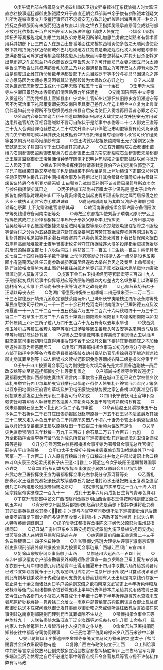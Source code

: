 <!-- { "loadSidebar": true } -->
　　○庚午谪兵部左侍郎马文昇戍四川重庆卫初文昇奉敕往辽东抚谕夷人时太监汪直亦往按事巡抚都御史陈钺譛文升于直直还朝会兵部尚书余子俊有参陈钺本钺疑文升所为遂嗾直奏文升专擅行事怀奸不忠抚安无方致启边衅盖建州海西夷非一种文升招抚之多顺服间有未服而犯边者故直以此陷之锦衣卫指挥吴绶承直意傅会成狱刑部不敢违比依指挥千百户致所部军人反叛者律遂□谪戍人皆冤之
　　○福余卫都指挥扭歹等奏报迤北癿加思兰为其族弟亦思马因所杀癿加思兰虏酋之桀黠者有智术善用兵其初部下止三四百人在迤西土鲁番地面往来抢掠西域贡使多苦之天顺间遣使赍敕书赏赐招抚乃移近哈密城外巴儿思渴地方住劄自是渐犯边成化初入黄河套与孛鲁忽满都鲁猛可斡罗出等梖会榆林边患从此起既而同孛鲁忽将猛可并其头目杀死斡罗出觉而避之癿加思兰乃与众商议欲立孛鲁忽太子为可汗而以己女妻之因立己为太师孛鲁忽不敢当让其叔满都鲁癿加思兰乃以女妻满都鲁而立为可汗己为太师有众数万由是调度进止惟其所命居数年满都鲁部下大头目脱罗干等不分与亦思马因谋杀之遂立亦思马因为太师亦思马因者其父毛那孩曾为太师故众心归之也
　　○辛未以旱灾免直隶安庆新安二卫成化十四年无徵子粒五千七百一十余石
　　○壬申升大理寺左少卿田景旸为本寺卿仍旧清理贴黄九年任满也
　　○安南国陪臣陈中立等奏入贡道经广西为凭祥县土官知县李广宁龙州土官知州赵源怀挟旧隙多方阻滞巡守等官不为究治事下礼部覆奏谓先因安南陪臣具奏己差行人伴送出境今中立复为此言宜仍伴送如前务令得所不致怨愤仍戒各州县自后安南使臣入贡或再阻留者必罪之诏可
　　○癸酉内官奉旨宣谕六科十三道曰牟俸职居风纪大肆贪婪马文升抚安无方用致边患科道官胡为互相容隐缄默不言可自陈状于是给事中李俊等二十七人御史王浚等二十九人合词请罪诏廷杖之人二十时文升谪不以罪俸赃证未明俊等莫有论列及承诘责而又不敢辩明冀以巽辞获免竟被挞云○甲戌贵州程番府程番等七长官司长官程昊等各来朝贡马赐彩叚绢钞有差
　　○楚王均鈋以叔祖景陵顺靖王无子援例乞以永安懿简王次子镇国将军季土□戎继其宗祀从之
　　○乙亥升都察院右佥都御史戴缙为右副都御史监察御史屠滽为右佥都御史王浚为南京都察院右佥都御史先是都御史王越言监察御史王浚屠滽佀钟杨守随俱才识明达乞峻擢之诏吏部拟缺以闻内批升二人因及于缙
　　○锦衣卫带俸指挥使郭参请袭封定襄伯不许初定襄伯郭登卒无子兄子嵩继袭其爵又卒参嵩子也复请继袭不得命至是具上登功绩诏下吏部议以登初任勋卫历至伯爵凡五转中间指挥佥事及伯爵俱以功升其余都督佥事同知并右都督三级皆出特恩今参所奏功绩无据  上曰郭参乃过继侄孙例不该袭爵已录郭登所立功次与参任指挥使矣其已之
　　○丙子特加工部尚书万祺太子少保先是  皇太子出合六卿皆加保傅祺时理易州山厂不与竟夤缘得之祺起吏胥所理者柴炭之事而居保傅之位大臣不敢执正而言官亦无敢进谏者
　　○驸马都尉周景为其故父鸿胪寺卿颙乞赠谥母乞祭葬  上不允赠谥遣官谕祭其母
　　○敕河南署都指挥佥事许震守备信阳汝宁等处钱瑾守备河南南阳等处
　　○命故辽东都指挥使刘英子璘袭父原职宁远卫指挥使武成后卫带俸都指挥佥事郑兴子泰袭父原职本卫指挥使
　　○贵州总兵等官吴经等以平西堡蛮贼报捷先是蛮贼阿毛坚娄等聚众杀掠烧毁屯堡诏招降之不服经等请兵讨之分兵为五路直抵巢穴斩其酋坚娄阿五等焚其寨余贼奔积蟒等洞进兵攻之复斩其酋阿毛果韶等其余潜石洞者塞其门以毒药薰之皆死贼酋卜著记复保聚众据白石崖崖高而险募敢死士夜半冒雾衘枚先登夺其所据贼遂大溃多投崖死余贼擒斩殆尽前后焚毁贼寨五百七十八攻破洞五十四斩首二千一百五十二生擒一百三十四俘其老幼七百二十四获兵器牛羊数千捷至  上命驰敕奖励之升报捷人各一级然是役也蛮夷固小有盗窃因劫赴任云南参政姚昶家属吴经遂欲大举兴兵灭之及奏至  上命都御史陈俨往彼相度事势为进止而俨特畏经弟绶之势竟迁延矛家以致经大肆杀戮地方疲敝冒滥功赏人莫敢非议云
　　○戊寅下金吾右卫指挥经历等官郭宏等三百四十九人于刑部狱初兵科给事中仰昇等劾宏等贪图贿赂假以内府差占为名纵放军士以致军伍虚耗有名无实事下兵部尚书余子俊等请逮治之故有是命
　　○己卯右春坊右庶子汪谐以母丧去任
　　○免湖广常德辰州衡州三府郴靖二州无徵米豆十二万二百二十三石常德辰州靖州九溪永定铜鼓茶陵沅州八卫沣州长宁夷陵枝江四所及永顺等处军民宣慰使司子粒四万一千一百一十余石并免河南开封南阳汝宁卫辉彰德五府及汝州夏麦一十一万二千二百一十五石税丝六万五千二百六十六两秋粮四十一万三千二百三十二石草五十五万二千八百五十束宣武南阳陈州睢阳颍川彰德洛阳南阳中护卫并怀庆颍上邓州三所子粒八万四千五百六十九石有奇以去年水旱也
　　○狭西洮州卫哈尔占等簇生番簇头喃奔等岷州卫汤哈等簇生番簇头呵古安等各来朝贡马及盔甲等物赐彩叚绢钞有差
　　○调锦衣卫掌镇抚司事指挥吴绶于南京锦衣卫以指挥赵璟兼掌司事绶初附汪直得用事后知不容于公议凡文臣下狱非其罪者颇庇之不加棰辱遂忤直意为所恶而斥云
　　○庚辰广西署都指挥佥事马义初充参将分守寻梧地方部下指挥李刚等各守容贵等县累被猺贼攻劫村寨杀伤官军虏掠男妇不能追剿巡按御史劾其罪坐刚等十四人俱谪戍义赎杖还职诏免刚等谪戍各降二级差操义停俸半年
　　○壬午升四川按察司佥事范纯为副使整饬大坝兵备先是大坝置备边副使一员后改安绵等处至是巡抚都御史孙仁等奏复置之
　　○户部尚书杨鼎等会官议巡抚宁夏都御史贾俊山西都御史奏纮所建言内二事俊言宁夏在城四卫近已设立学校惟乡饮酒礼未举宜行四卫每年轮支官钱举行以优老正俗使人皆知礼让鋐言山西军民人等多以互争田地假称王府官店草场及护卫屯田朦胧投献势要之家乞备榜申明奏准见行事例投献者悉发边卫永充军役二事皆可行命如议
　　○四川长宁安抚司土官坤卜杂榖安抚司署印舍人耿著思吉各遣番人来朝贡马及盔甲等物赐彩叚绢钞有差
　　○癸未赐蜀府石泉王友＜土贡＞第二子名曰申鏦
　　○命再给赵王见灂禄米五千石本色三千石折色二千石其庄田俟勘报区处赵府原禄一万五千石王以不法革爵及其禄三十二既又定为本色五千折色二千其原所买田八十顷六十亩仍令管业余俱查勘退给后以母妃请复爵至是王屡以原禄及田一千四百三十余顷为请故有是命
　　○以旱灾免直隶崇明县去年秋粮一万九千三百四十余石草二万五千六百五十九包
　　○万全都指挥佥事李英守备马营为贼杀所部官军巡按御史劾其罪坐谪戍边卫诏免谪戍降等差操
　　○升分守燕河营右参将都指挥佥事李铭为署都督佥事充总兵官镇守蓟州永平山海等处
　　○甲申太子太保抚宁候朱永等奏修筑芦沟桥堤岸外卫京操官军一万一千六百二十八人原有行粮四斗合与口粮四斗并给之户部以请诏止给口粮四斗○庆康王次妃孟氏奏长子庆王邃＜雝土＞薨逝乞令次子岐阳王邃塀暂理国事诏许之
　　○命四川行都司故都指挥佥事张震子翼袭父原职会川卫指挥使
　　○升武功左卫署指挥使王宣为署都指挥佥事充右参将分守燕河营等处
　　○乙酉礼部奏沁水王诠鐕先奏妃张氏病故续选李氏为配已准封沁水王继妃既而王复奏免遣官册封乞以所造册及冠服等物赐之诏可
　　明宪宗纯皇帝实录卷之一百九十终
大明宪宗纯皇帝实录卷之一百九十一
　　成化十五年六月丙戌朔日生背气青赤色鲜明
　　○丁亥升刑部郎中张文广西按察司佥事罗明山西佥事石玉俱按察司副使文浙江明玉本司
　　○宥分守凉州副总兵都督同知赵英罪先是英部下指挥李谦将赴京奏其违法事英执谦收其奏＜锍-釒＞遂与内官李瑄同奏谦不法下巡按御史治罪后谦始奏英前事复下御史勘问多诬但英收奏＜锍-釒＞遇赦不首当坐罪  上以边方用人特宥英而调谦别卫
　　○戊子命浙江都指挥佥事陈文子纲代父原职为温州卫指挥同知
　　○己丑湖广施州卫东乡五路安抚司安抚覃能九溪卫桑植安抚司安抚向世英等各遣人来朝贡马赐彩叚绢钞有差
　　○庚寅赐晋府阳曲王美垙第二十三子名曰钟镀第二十四子名曰钟鈶
　　○升监察御史陈琏大理寺左评事李辙南京监察御史彭颀刑部员外郎熊景姜宣俱为按察司佥事琏景广西辙江西颀广东宣四川
　　○复除山东按察司佥事尚敬于山西
　　○修通州大运西仓一百四十间
　　○辛卯户部议覆南京户部查勘署员外郎戴瑶陈言事宜一南京岁赐各卫军士夏冬布钞其冬衣例于七月中旬取勘九月终给赏军士得用惟夏布于四月中取勘六月终给赏则暑月已过今宜如瑶言夏布于三月初取勘四月终给赏一南京户部于所收户口食盐税课诸钞前此有例与钱兼收积于内藏但诸司支费仍用钞而钱则有入无出用是南京钱价每银一钱止易七十余文而诸处角□羊户买纳则又倍之欲将南京文武官吏上半年折色俸粮及光禄寺等衙门买用诸物俱令钱钞兼支缘上半年折支俸钞本库足给其买用诸物则已兼支今宜止令各衙门大小官员人等自成化十年至十四年下半年折俸胡椒苏木查照未支者照原折钞数每钞一贯折钱二文给之一南京户部管粮官员有犯例该巡仓御史呈总督都御史执送本院究问缘以御史发其事而以御史鞫之恐或偏听诬枉致有后言欲如在京事例转送南京刑部隔别问理则罚当其罪嫌隙不生从之
　　○带俸指挥佥事金玉等并旗校九十一人联名奏随太监汪直于辽东海西等边抚夷有功乞升职  上命各升一级内家人七名给冠带七人者皆市井小人投充直之仆从也
　　○命金吾右卫署指挥同知孙安往中都留守司协同理事
　　○壬辰给清平伯吴琮禄米岁八百石米钞中半兼支
　　○癸巳朝鲜国王李娎遣陪臣金瓘等奉笺文贡马及方物来朝贺  皇太子千秋节赐宴并金织衣彩叚等物有差
　　○复除广西左布政使何宜于江西
　　○工科给事中刘昂等言京营牧放马匹倒失数多宜治监牧官都指挥杨胜等罪  上曰牧马官军为弊多端法当究治姑宥之自后不必遣给事中等官点视只令各营总兵等官点视不许徇私作弊有亏马政
